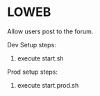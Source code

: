 # LOWEB

Allow users post to the forum.

Dev Setup steps:

1. execute start.sh

Prod setup steps:

1. execute start.prod.sh